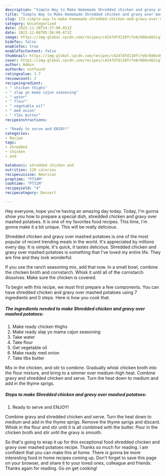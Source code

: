 ```yaml
---
description: "Simple Way to Make Homemade Shredded chicken and gravy over mashed potatoes"
title: "Simple Way to Make Homemade Shredded chicken and gravy over mashed potatoes"
slug: 172-simple-way-to-make-homemade-shredded-chicken-and-gravy-over-mashed-potatoes
category: Uncategorized
date: 2022-11-20T14:27:08.011Z
date: 2022-12-06T05:56:09.671Z
image: https://img-global.cpcdn.com/recipes/c4247dfd110fcfe0/680x482cq70/shredded-chicken-and-gravy-over-mashed-potatoes-recipe-main-photo.jpg
hideToc: false
enableToc: true
enableTocContent: false
thumbnail: https://img-global.cpcdn.com/recipes/c4247dfd110fcfe0/680x482cq70/shredded-chicken-and-gravy-over-mashed-potatoes-recipe-main-photo.jpg
cover: https://img-global.cpcdn.com/recipes/c4247dfd110fcfe0/680x482cq70/shredded-chicken-and-gravy-over-mashed-potatoes-recipe-main-photo.jpg
author: Admin
authorAv: notfound
ratingvalue: 3.7
reviewcount: 3
recipeingredient:
- " chicken thighs"
- " slap yo mama cajun seasoning"
- " water"
- " flour"
- " vegetable oil"
- " med onion"
- " tlbs butter"
recipeinstructions:

- "Ready to serve and ENJOY!"
categories:
- Recipe
tags:
- shredded
- chicken
- and

katakunci: shredded chicken and 
nutrition: 120 calories
recipecuisine: American
preptime: "PT34M"
cooktime: "PT31M"
recipeyield: "4"
recipecategory: Dessert

---
```



Hey everyone, hope you're having an amazing day today. Today, I'm gonna show you how to prepare a special dish, shredded chicken and gravy over mashed potatoes. It is one of my favorites food recipes. This time, I'm gonna make it a bit unique. This will be really delicious.

Shredded chicken and gravy over mashed potatoes is one of the most popular of recent trending meals in the world. It's appreciated by millions every day. It is simple, it's quick, it tastes delicious. Shredded chicken and gravy over mashed potatoes is something that I've loved my entire life. They are fine and they look wonderful.

If you use the ranch seasoning mix, add that now. In a small bowl, combine the chicken broth and cornstarch. Whisk it until all of the cornstarch dissolves. Make sure the chicken is covered.


To begin with this recipe, we must first prepare a few components. You can have shredded chicken and gravy over mashed potatoes using 7 ingredients and 0 steps. Here is how you cook that.

<!--inarticleads1-->

##### The ingredients needed to make Shredded chicken and gravy over mashed potatoes:

1. Make ready  chicken thighs
1. Make ready  slap yo mama cajun seasoning
1. Take  water
1. Take  flour
1. Get  vegetable oil
1. Make ready  med onion
1. Take  tlbs butter


Mix in the chicken, and stir to combine. Gradually whisk chicken broth into the flour mixture, and bring to a simmer over medium-high heat. Combine gravy and shredded chicken and serve. Turn the heat down to medium and add in the thyme sprigs. 

<!--inarticleads2-->

##### Steps to make Shredded chicken and gravy over mashed potatoes:


1. Ready to serve and ENJOY!

Combine gravy and shredded chicken and serve. Turn the heat down to medium and add in the thyme sprigs. Remove the thyme sprigs and discard. Whisk in the flour and stir until it is all combined with the butter. Pour in the chicken broth and stir until the gravy is smooth. 

So that's going to wrap it up for this exceptional food shredded chicken and gravy over mashed potatoes recipe. Thanks so much for reading. I am confident that you can make this at home. There is gonna be more interesting food in home recipes coming up. Don't forget to save this page on your browser, and share it to your loved ones, colleague and friends. Thanks again for reading. Go on get cooking!
